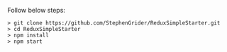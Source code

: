
Follow below steps:

```
> git clone https://github.com/StephenGrider/ReduxSimpleStarter.git
> cd ReduxSimpleStarter
> npm install
> npm start
```

